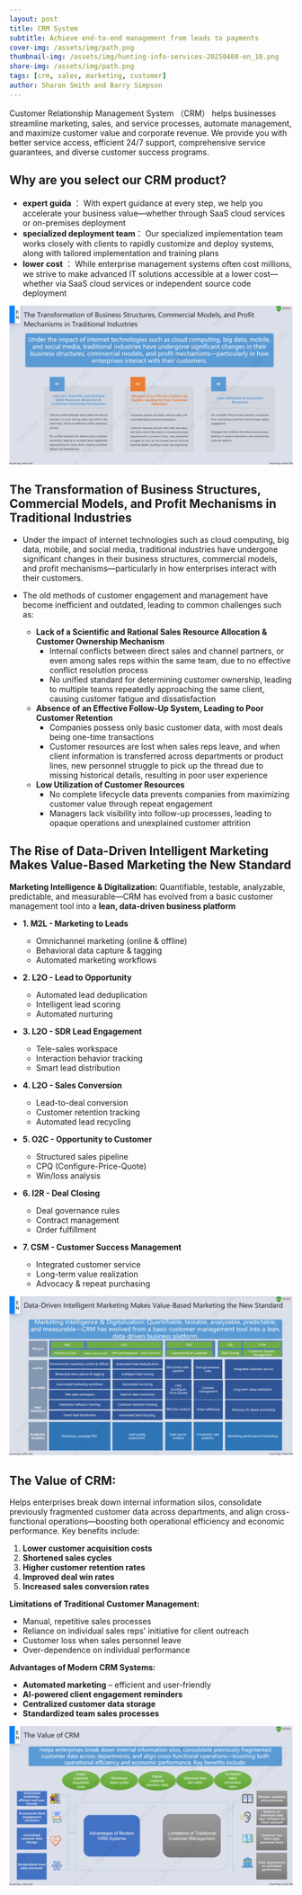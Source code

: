 ```yaml
---
layout: post
title: CRM System
subtitle: Achieve end-to-end management from leads to payments
cover-img: /assets/img/path.png
thumbnail-img: /assets/img/hunting-info-services-20250408-en_10.png
share-img: /assets/img/path.png
tags: [crm, sales, marketing, customer]
author: Sharon Smith and Barry Simpson
---
```

Customer Relationship Management System （CRM） helps businesses streamline marketing, sales, and service processes, automate management, and maximize customer value and corporate revenue. We provide you with better service access, efficient 24/7 support, comprehensive service guarantees, and diverse customer success programs. 

## Why are you select our CRM product?

- **expert guida** ： With expert guidance at every step, we help you accelerate your business value—whether through SaaS cloud services or on-premises deployment
- **specialized deployment team**： Our specialized implementation team works closely with clients to rapidly customize and deploy systems, along with tailored implementation and training plans
- **lower cost** ： While enterprise management systems often cost millions, we strive to make advanced IT solutions accessible at a lower cost—whether via SaaS cloud services or independent source code deployment

![why to select the CRM system](/assets/img/hunting-info-services-20250408-en_10.png)

## The Transformation of Business Structures, Commercial Models, and Profit Mechanisms in Traditional Industries

- Under the impact of internet technologies such as cloud computing, big data, mobile, and social media, traditional industries have undergone significant changes in their business structures, commercial models, and profit mechanisms—particularly in how enterprises interact with their customers.

- The old methods of customer engagement and management have become inefficient and outdated, leading to common challenges such as:
  - **Lack of a Scientific and Rational Sales Resource Allocation & Customer Ownership Mechanism**
    - Internal conflicts between direct sales and channel partners, or even among sales reps within the same team, due to no effective conflict resolution process
    - No unified standard for determining customer ownership, leading to multiple teams repeatedly approaching the same client, causing customer fatigue and dissatisfaction
  - **Absence of an Effective Follow-Up System, Leading to Poor Customer Retention**
    - Companies possess only basic customer data, with most deals being one-time transactions
    - Customer resources are lost when sales reps leave, and when client information is transferred across departments or product lines, new personnel struggle to pick up the thread due to missing historical details, resulting in poor user experience
  - **Low Utilization of Customer Resources**
    - No complete lifecycle data prevents companies from maximizing customer value through repeat engagement
    - Managers lack visibility into follow-up processes, leading to opaque operations and unexplained customer attrition

## The Rise of Data-Driven Intelligent Marketing Makes Value-Based Marketing the New Standard

  **Marketing Intelligence & Digitalization:** Quantifiable, testable, analyzable, predictable, and measurable—CRM has evolved from a basic customer management tool into a **lean, data-driven business platform**

  - **1. M2L - Marketing to Leads**  
    - Omnichannel marketing (online & offline)  
    - Behavioral data capture & tagging  
    - Automated marketing workflows  

  - **2. L2O - Lead to Opportunity**  
    - Automated lead deduplication  
    - Intelligent lead scoring  
    - Automated nurturing  

  - **3. L2O - SDR Lead Engagement**  
    - Tele-sales workspace  
    - Interaction behavior tracking  
    - Smart lead distribution  

  - **4. L2O - Sales Conversion**  
    - Lead-to-deal conversion  
    - Customer retention tracking  
    - Automated lead recycling  

  - **5. O2C - Opportunity to Customer**  
    - Structured sales pipeline  
    - CPQ (Configure-Price-Quote)  
    - Win/loss analysis  

  - **6. I2R - Deal Closing**  
    - Deal governance rules  
    - Contract management  
    - Order fulfillment  

  - **7. CSM - Customer Success Management**  
    - Integrated customer service  
    - Long-term value realization  
    - Advocacy & repeat purchasing  

![the features of the CRM system](/assets/img/hunting-info-services-20250408-en_12.png)

## **The Value of CRM:**  

Helps enterprises break down internal information silos, consolidate previously fragmented customer data across departments, and align cross-functional operations—boosting both operational efficiency and economic performance. Key benefits include:  

  1. **Lower customer acquisition costs**  
  2. **Shortened sales cycles**  
  3. **Higher customer retention rates**  
  4. **Improved deal win rates**  
  5. **Increased sales conversion rates**  

**Limitations of Traditional Customer Management:**  
  - Manual, repetitive sales processes  
  - Reliance on individual sales reps' initiative for client outreach  
  - Customer loss when sales personnel leave  
  - Over-dependence on individual performance  

**Advantages of Modern CRM Systems:**  
  - **Automated marketing** – efficient and user-friendly  
  - **AI-powered client engagement reminders**  
  - **Centralized customer data storage**  
  - **Standardized team sales processes**  
  
![the values of the CRM system](/assets/img/hunting-info-services-20250408-en_11.png)
